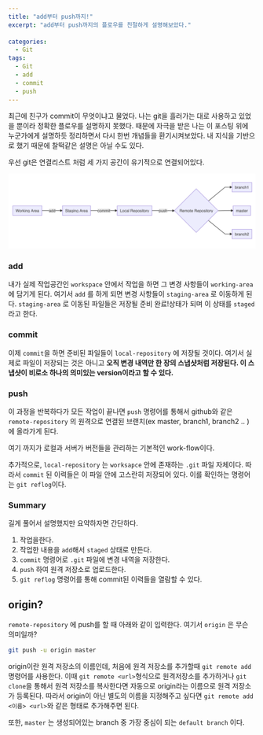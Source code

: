```yaml
---
title: "add부터 push까지!"
excerpt: "add부터 push까지의 플로우를 친절하게 설명해보았다."

categories:
  - Git
tags:
  - Git
  - add
  - commit
  - push
---  
```

최근에 친구가 commit이 무엇이냐고 물었다. 나는 git을 흘러가는 대로 사용하고 있었을 뿐이라 정확한 플로우를 설명하지 못했다. 때문에 자극을 받은 나는 이 포스팅 위에 누군가에게 설명하듯 정리하면서 다시 한번 개념들을 환기시켜보았다. 내 지식을 기반으로 했기 때문에 찰떡같은 설명은 아닐 수도 있다.


우선 git은 연결리스트 처럼 세 가지 공간이 유기적으로 연결되어있다.

![2020-10-23-flowChart](/assets/images/git/2020-10-23-flowChart.png)

### add

내가 실제 작업공간인 `workspace` 안에서 작업을 하면 그 변경 사항들이 `working-area` 에 담기게 된다. 여기서 `add` 를 하게 되면 변경 사항들이 `staging-area` 로 이동하게 된다. `staging-area` 로 이동된 파일들은 저장될 준비 완료!상태가 되며 이 상태를 `staged` 라고 한다. 

### commit

이제 `commit`을 하면 준비된 파일들이 `local-repository` 에 저장될 것이다. 여기서 실제로 파일이 저장되는 것은 아니고 **오직 변경 내역만 한 장의 스냅샷처럼 저장된다. 이 스냅샷이 비로소 하나의 의미있는 version이라고 할 수 있다.** 

### push

이 과정을 반복하다가 모든 작업이 끝나면 `push` 명령어를 통해서 github와 같은 `remote-repository` 의 원격으로 연결된 브랜치(ex master, branch1, branch2 .. )에 올라가게 된다.

여기 까지가 로컬과 서버가 버전들을 관리하는 기본적인 work-flow이다.

추가적으로, `local-repository` 는 `worksapce` 안에 존재하는 `.git` 파일 자체이다. 따라서 `commit` 된 이력들은 이 파일 안에 고스란히 저장되어 있다. 이를 확인하는 명령어는 `git reflog`이다.

### Summary

길게 풀어서 설명했지만 요약하자면 간단하다.

1. 작업을한다.
2. 작업한 내용을 `add`해서 `staged` 상태로 만든다.
3. `commit` 명령어로 `.git` 파일에 변경 내역을 저장한다.
4. `push` 하여 원격 저장소로 업로드한다.
5. `git reflog` 명령어를 통해 commit된 이력들을 열람할 수 있다.



## origin?

`remote-repository` 에 push를 할 때 아래와 같이 입력한다. 여기서 `origin` 은 무슨 의미일까?

```bash
git push -u origin master
```

origin이란 원격 저장소의 이름인데, 처음에 원격 저장소를 추가할때 `git remote add` 명령어를 사용한다. 이때 `git remote <url>`형식으로 원격저장소를 추가하거나 `git clone`을 통해서 원격 저장소를 복사한다면 자동으로 origin라는 이름으로 원격 저장소가 등록된다. 따라서 origin이 아닌 별도의 이름을 지정해주고 싶다면 `git remote add <이름> <url>`와 같은 형태로 추가해주면 된다.

또한, `master` 는 생성되어있는 branch 중 가장 중심이 되는 `default branch` 이다.